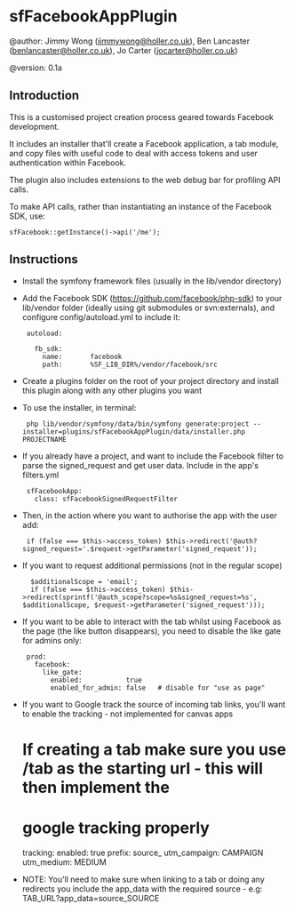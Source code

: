 sfFacebookAppPlugin
=========================

@author:    Jimmy Wong (<jimmywong@holler.co.uk>), Ben Lancaster (<benlancaster@holler.co.uk>), Jo Carter (<jocarter@holler.co.uk>)

@version:   0.1a


Introduction
------------

This is a customised project creation process geared towards Facebook development.

It includes an installer that'll create a Facebook application, a tab module, and copy files with useful code to deal with access tokens and user authentication within Facebook.

The plugin also includes extensions to the web debug bar for profiling API calls.

To make API calls, rather than instantiating an instance of the Facebook SDK, use:

    sfFacebook::getInstance()->api('/me');

Instructions
------------

 * Install the symfony framework files (usually in the lib/vendor directory)
 * Add the Facebook SDK (https://github.com/facebook/php-sdk) to your lib/vendor folder (ideally using git submodules or svn:externals), and configure config/autoload.yml to include it:
  
        autoload:

          fb_sdk:
            name:       facebook
            path:       %SF_LIB_DIR%/vendor/facebook/src
 
 * Create a plugins folder on the root of your project directory and install this plugin along with any other plugins you want
 * To use the installer, in terminal: 
 
        php lib/vendor/symfony/data/bin/symfony generate:project --installer=plugins/sfFacebookAppPlugin/data/installer.php PROJECTNAME

 * If you already have a project, and want to include the Facebook filter to parse the signed_request and get user data.  Include in the app's filters.yml

        sfFacebookApp:
          class: sfFacebookSignedRequestFilter

 * Then, in the action where you want to authorise the app with the user add:

        if (false === $this->access_token) $this->redirect('@auth?signed_request='.$request->getParameter('signed_request'));

 * If you want to request additional permissions (not in the regular scope)

		 $additionalScope = 'email';
         if (false === $this->access_token) $this->redirect(sprintf('@auth_scope?scope=%s&signed_request=%s', $additionalScope, $request->getParameter('signed_request')));

 * If you want to be able to interact with the tab whilst using Facebook as the page (the like button disappears), you need to disable the like gate for admins only:

		prod:
		  facebook:
		    like_gate:
		      enabled:           true
		      enabled_for_admin: false   # disable for "use as page"
		      
 * If you want to Google track the source of incoming tab links, you'll want to enable the tracking - not implemented for canvas apps
	
    # If creating a tab make sure you use /tab as the starting url - this will then implement the
    # google tracking properly
    tracking:
      enabled:            true
      prefix:             source_
      utm_campaign:       CAMPAIGN
      utm_medium:         MEDIUM
      
 * NOTE: You'll need to make sure when linking to a tab or doing any redirects you include the app_data with the required source - e.g: TAB_URL?app_data=source_SOURCE
  